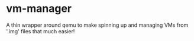 # vm-manager
A thin wrapper around qemu to make spinning up and managing VMs from '.img' files that much easier!

